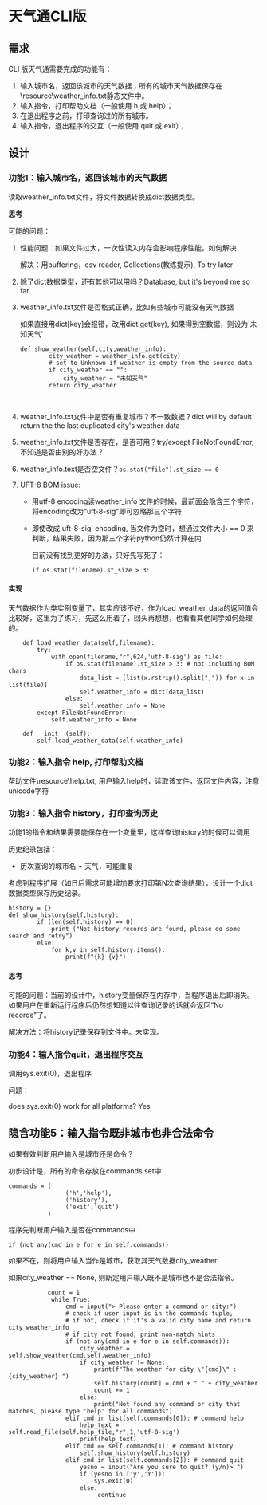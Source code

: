 # 天气通CLI版

## 需求

CLI 版天气通需要完成的功能有：

1. 输入城市名，返回该城市的天气数据；所有的城市天气数据保存在\resource\weather_info.txt静态文件中。
2. 输入指令，打印帮助文档（一般使用 h 或 help）；
3. 在退出程序之前，打印查询过的所有城市。
4. 输入指令，退出程序的交互（一般使用 quit 或 exit）；

## 设计

### 功能1：输入城市名，返回该城市的天气数据

读取weather_info.txt文件，将文件数据转换成dict数据类型。

**思考**

可能的问题：

1. 性能问题：如果文件过大，一次性读入内存会影响程序性能，如何解决

   解决：用buffering，csv reader, Collections(教练提示), To try later

2. 除了dict数据类型，还有其他可以用吗？Database, but it's beyond me so far

3. weather_info.txt文件是否格式正确，比如有些城市可能没有天气数据

   如果直接用dict[key]会报错，改用dict.get(key), 如果得到空数据，则设为'未知天气'

   ```
   def show_weather(self,city,weather_info):
           city_weather = weather_info.get(city)
           # set to Unknown if weather is empty from the source data
           if city_weather == "":
               city_weather = "未知天气"
           return city_weather
   ```

   ​

4. weather_info.txt文件中是否有重复城市？不一致数据？dict will by default return the the last duplicated city's weather data

5. weather_info.txt文件是否存在，是否可用？try/except FileNotFoundError, 不知道是否由别的好办法？

6. weather_info.text是否空文件？```os.stat("file").st_size == 0```

7. UFT-8 BOM issue: 

   - 用utf-8 encoding读weather_info 文件的时候，最前面会隐含三个字符，将encoding改为“uft-8-sig"即可忽略那三个字符

   - 即使改成'uft-8-sig' encoding, 当文件为空时，想通过文件大小 == 0 来判断，结果失败，因为那三个字符python仍然计算在内

     目前没有找到更好的办法，只好先写死了：

     ```
     if os.stat(filename).st_size > 3: 
     ```

#### 实现

天气数据作为类实例变量了，其实应该不好，作为load_weather_data的返回值会比较好，这里为了练习，先这么用着了，回头再想想，也看看其他同学如何处理的。

```
	def load_weather_data(self,filename):
        try:
            with open(filename,"r",624,'utf-8-sig') as file:
                if os.stat(filename).st_size > 3: # not including BOM chars
                    data_list = [list(x.rstrip().split(",")) for x in list(file)]
                    self.weather_info = dict(data_list)
                else:
                    self.weather_info = None
        except FileNotFoundError:
            self.weather_info = None

    def __init__(self):
        self.load_weather_data(self.weather_info)
```



### 功能2：输入指令 help, 打印帮助文档

帮助文件\resource\help.txt, 用户输入help时，读取该文件，返回文件内容，注意unicode字符

### 功能3：输入指令 history，打印查询历史

功能1的指令和结果需要能保存在一个变量里，这样查询history的时候可以调用

历史纪录包括：

- 历次查询的城市名 + 天气，可能重复

考虑到程序扩展（如日后需求可能增加要求打印第N次查询结果），设计一个dict数据类型保存历史纪录。

```
history = {}
def show_history(self,history):
        if (len(self.history) == 0):
            print ("Not history records are found, please do some search and retry")
        else:
            for k,v in self.history.items():
                print(f"{k} {v}")
```

#### 思考

可能的问题：当前的设计中，history变量保存在内存中，当程序退出后即消失。如果用户在重新运行程序后仍然想知道以往查询记录的话就会返回“No records"了。

解决方法：将history记录保存到文件中。未实现。

### 功能4：输入指令quit，退出程序交互

调用sys.exit(0)，退出程序

问题：

does sys.exit(0) work for all platforms? Yes

## 隐含功能5：输入指令既非城市也非合法命令

如果有效判断用户输入是城市还是命令？

初步设计是，所有的命令存放在commands set中

```
commands = (
                ('h','help'),
                ('history'),
                ('exit','quit')
           )
```

程序先判断用户输入是否在commands中：

```
if (not any(cmd in e for e in self.commands))
```

如果不在，则将用户输入当作是城市，获取其天气数据city_weather

如果city_weather == None, 则断定用户输入既不是城市也不是合法指令。

```
		   count = 1
            while True:
                cmd = input("> Please enter a command or city:")
                # check if user input is in the commands tuple,
                # if not, check if it's a valid city name and return city weather_info
                # if city not found, print non-match hints
                if (not any(cmd in e for e in self.commands)):
                    city_weather = self.show_weather(cmd,self.weather_info)
                    if city_weather != None:
                        print(f"The weather for city \"{cmd}\" : {city_weather} ")
                        self.history[count] = cmd + " " + city_weather
                        count += 1
                    else:
                        print("Not found any command or city that matches, please type 'help' for all commands")
                elif cmd in list(self.commands[0]): # command help
                    help_text = self.read_file(self.help_file,"r",1,'utf-8-sig')
                    print(help_text)
                elif cmd == self.commands[1]: # command history
                    self.show_history(self.history)
                elif cmd in list(self.commands[2]): # command quit
                    yesno = input("Are you sure to quit? (y/n)> ")
                    if (yesno in ['y','Y']):
                        sys.exit(0)
                    else:
                         continue
```

